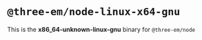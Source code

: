 # `@three-em/node-linux-x64-gnu`

This is the **x86_64-unknown-linux-gnu** binary for `@three-em/node`
